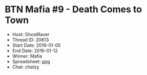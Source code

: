 # BTN Mafia #9 - Death Comes to Town

* Host: GhostRaver
* Thread ID: 20613
* Start Date: 2016-01-05
* End Date: 2016-01-12
* Winner: Mafia
* Spreadsheet: [png](../../../../raw/main/btn/9/spreadsheet.png)
* Chat: chatzy